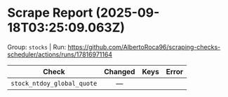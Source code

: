 # Scrape Report (2025-09-18T03:25:09.063Z)

Group: `stocks`  |  Run: https://github.com/AlbertoRoca96/scraping-checks-scheduler/actions/runs/17816971164

| Check | Changed | Keys | Error |
|---|:---:|:--|:--|
| `stock_ntdoy_global_quote` | — |  |  |
